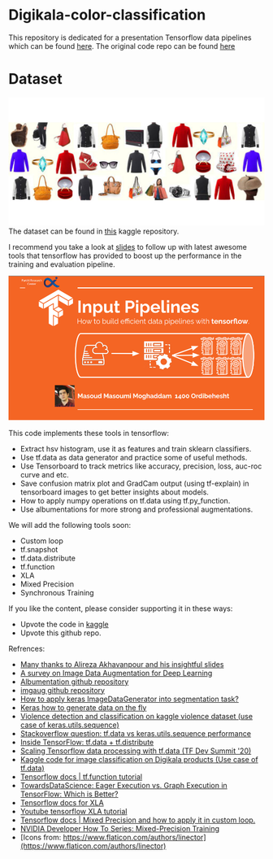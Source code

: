 # Digikala-color-classification
This repository is dedicated for a presentation Tensorflow data pipelines which can be found 
[here](TF_data_piplines_slides.pdf).
The original code repo can be found [here](https://www.kaggle.com/masouduut94/digikala-products-color-classification)

# Dataset

![image](images/data.jpg)
The dataset can be found in [this](https://www.kaggle.com/masouduut94/digikala-color-classification) kaggle repository.

I recommend you take a look at [slides](TF_data_piplines_slides.pdf) to follow up with latest awesome tools that 
tensorflow has provided to boost up the performance in the training and evaluation pipeline. 

![slides](images/1.PNG)

This code implements these tools in tensorflow:
- Extract hsv histogram, use it as features and train sklearn classifiers.
- Use tf.data as data generator and practice some of useful methods.
- Use Tensorboard to track metrics like accuracy, precision, loss, auc-roc curve and etc.
- Save confusion matrix plot and GradCam output (using tf-explain) in tensorboard images to get better insights about models.
- How to apply numpy operations on tf.data using tf.py_function.
- Use albumentations for more strong and professional augmentations.


We will add the following tools soon:
- Custom loop
- tf.snapshot
- tf.data.distribute
- tf.function
- XLA
- Mixed Precision
- Synchronous Training

If you like the content, please consider supporting it in these ways:
- Upvote the code in [kaggle](https://www.kaggle.com/masouduut94/digikala-products-color-classification)
- Upvote this github repo.

Refrences:

- [Many thanks to Alireza Akhavanpour and his insightful slides](https://github.com/Alireza-Akhavan/tf2-tutorial)
- [A survey on Image Data Augmentation for Deep Learning](https://journalofbigdata.springeropen.com/articles/10.1186/s40537-019-0197-0)
- [Albumentation github repository](https://github.com/albumentations-team/albumentations)
- [imgaug github repository](https://github.com/aleju/imgaug)
- [How to apply keras ImageDataGenerator into segmentation task?](https://github.com/zhixuhao/unet/blob/master/data.py)
- [Keras how to generate data on the fly](https://stanford.edu/~shervine/blog/keras-how-to-generate-data-on-the-fly)
- [Violence detection and classification on kaggle violence dataset (use case of keras.utils.sequence)](https://www.kaggle.com/masouduut94/violence-detection-and-classification)
- [Stackoverflow question: tf.data vs keras.utils.sequence performance](https://stackoverflow.com/a/59492947/6118987)
- [Inside TensorFlow: tf.data + tf.distribute](https://www.youtube.com/watch?v=ZnukSLKEw34)
- [Scaling Tensorflow data processing with tf.data (TF Dev Summit '20)](https://www.youtube.com/watch?v=n7byMbl2VUQ)
- [Kaggle code for image classification on Digikala products (Use case of tf.data)](https://www.kaggle.com/masouduut94/digikala-products-color-classification)
- [Tensorflow docs | tf.function tutorial](https://www.tensorflow.org/guide/function)
- [TowardsDataScience: Eager Execution vs. Graph Execution in TensorFlow: Which is Better?](https://towardsdatascience.com/eager-execution-vs-graph-execution-which-is-better-38162ea4dbf6)
- [Tensorflow docs for XLA](https://www.tensorflow.org/xla)
- [Youtube tensorflow XLA tutorial](https://www.youtube.com/watch?v=kAOanJczHA0)
- [Tensorflow docs | Mixed Precision and how to apply it in custom loop.](https://www.tensorflow.org/guide/keras/mixed_precision)
- [NVIDIA Developer How To Series: Mixed-Precision Training](https://www.youtube.com/watch?v=i1fIBtdhjIg)
- [Icons from:  https://www.flaticon.com/authors/linector](https://www.flaticon.com/authors/linector)

